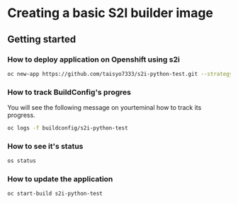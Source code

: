 # Creating a basic S2I builder image

## Getting started

### How to deploy application on Openshift using s2i

```sh
oc new-app https://github.com/taisyo7333/s2i-python-test.git --strategy=source
```

### How to track BuildConfig's progres

You will see the following message on yourteminal how to track its progress.

```sh
oc logs -f buildconfig/s2i-python-test
```

### How to see it's status

```sh
os status
```

### How to update the application

```sh
oc start-build s2i-python-test
```

